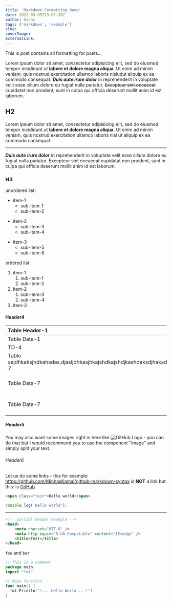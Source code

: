 ```yaml
---
title: 'Markdown Formatting Demo'
date: 2022-03-05T13:07:39Z
author: barnz
tags: ['markdown', 'example']
slug:
coverImage:
externalLink:
---
```


This is post contains all formatting for posts...

<!--more-->

Lorem ipsum dolor sit amet, _consectetur_ adipisicing elit, sed do eiusmod
tempor incididunt ut **labore et dolore magna aliqua**. Ut enim ad minim veniam,
quis nostrud exercitation ullamco laboris nisiudut aliquip ex ea commodo
consequat. **_Duis aute irure dolor_** in reprehenderit in voluptate velit esse
cillum dolore eu fugiat nulla pariatur. ~~Excepteur sint occaecat~~ cupidatat non
proident, sunt in culpa qui officia deserunt mollit anim id est laborum.

## H2

Lorem ipsum dolor sit amet, _consectetur_ adipisicing elit, sed do eiusmod
tempor incididunt ut **labore et dolore magna aliqua**. Ut enim ad minim veniam,
quis nostrud exercitation ullamco laboris nisi ut aliquip ex ea commodo
consequat.

---

**_Duis aute irure dolor_** in reprehenderit in voluptate velit esse
cillum dolore eu fugiat nulla pariatur. ~~Excepteur sint occaecat~~ cupidatat non
proident, sunt in culpa qui officia deserunt mollit anim id est laborum.

### H3

unordered list:

-   item-1
    -   sub-item-1
    -   sub-item-2

*   item-2
    -   sub-item-3
    -   sub-item-4

-   item-3
    -   sub-item-5
    -   sub-item-6

ordered list:

1. item-1
    1. sub-item-1
    2. sub-item-2
2. item-2
    1. sub-item-3
    2. sub-item-4
3. item-3

#### Header4

| Table Header-1                                                                              |        Table Header-2         |              Table Header-3 |
| :------------------------------------------------------------------------------------------ | :---------------------------: | --------------------------: |
| Table Data-1                                                                                |         Table Data-2          |                Table Data-3 |
| TD-4                                                                                        |             TD-5              |                        TD-6 |
| Table sajdhkaksjhdkahsdas,djasljdhkasjhkajshdkajshdjkashdaksdjhaksdhaksjdhaksdhaksjdhData-7 |         Table Data-8          |                Table Data-9 |
| Table Data-7                                                                                | Table Dataskdhajkshdkjhasda-8 |                Table Data-9 |
| Table Data-7                                                                                |         Table Data-8          | Table Dataasdasdasdasdasd-9 |

##### Header5

You may also want some images right in here like ![GitHub Logo](https://cloud.githubusercontent.com/assets/5456665/13322882/e74f6626-dc00-11e5-921d-f6d024a01eaa.png 'GitHub') - you can do that but I would recommend you to use the component "image" and simply split your text.

###### Header6

Let us do some links - this for example: https://github.com/MinhasKamal/github-markdown-syntax is **NOT** a link but this: is [GitHub](https://github.com/MinhasKamal/github-markdown-syntax)

```html {linenos=table,linenostart=1}
<span class="test">Hello world</span>
```

```js {linenos=table,linenostart=1}
console.log('Hello world');
```

---

```html {linenos=table,hl_lines=["2-4"],linenostart=1}
<!-- partial header example -->
<head>
    <meta charset="UTF-8" />
    <meta http-equiv="X-UA-Compatible" content="IE=edge" />
    <title>Test</title>
</head>
```

`foo` and `bar`

```go {linenos=table,hl_lines=[3, 7],linenostart=1}
// This is a comment
package main
import "fmt"

// Main function
func main() {
  fmt.Println("!... Hello World ...!")
}
```
